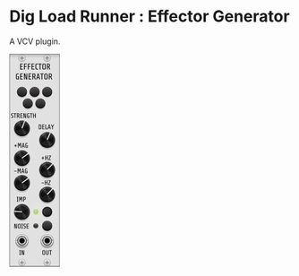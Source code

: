 # Dig Load Runner : Effector Generator

A VCV plugin.

![Dig Load Runner v2.0.0](DigLoadRunner.v2.0.0.png)
